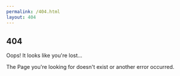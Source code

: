 ```yaml
---
permalink: /404.html
layout: 404
---
```


<section id="about" class="animated bounce-in">
    <div class="bg-align">
        <h1>404</h1>
        <p>Oops! It looks like you're lost...</p>
        <p>The Page you're looking for doesn't exist or another error occurred.</p>
        <p><a href="zjz942601.github.io>Go Back</a></p>
    </div>
</section>
